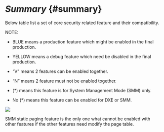 <!--- @file
  README.md for Summary

  Copyright (c) 2018, Intel Corporation. All rights reserved.<BR>

  Redistribution and use in source (original document form) and 'compiled'
  forms (converted to PDF, epub, HTML and other formats) with or without
  modification, are permitted provided that the following conditions are met:

  1) Redistributions of source code (original document form) must retain the
     above copyright notice, this list of conditions and the following
     disclaimer as the first lines of this file unmodified.

  2) Redistributions in compiled form (transformed to other DTDs, converted to
     PDF, epub, HTML and other formats) must reproduce the above copyright
     notice, this list of conditions and the following disclaimer in the
     documentation and/or other materials provided with the distribution.

  THIS DOCUMENTATION IS PROVIDED BY TIANOCORE PROJECT "AS IS" AND ANY EXPRESS OR
  IMPLIED WARRANTIES, INCLUDING, BUT NOT LIMITED TO, THE IMPLIED WARRANTIES OF
  MERCHANTABILITY AND FITNESS FOR A PARTICULAR PURPOSE ARE DISCLAIMED. IN NO
  EVENT SHALL TIANOCORE PROJECT  BE LIABLE FOR ANY DIRECT, INDIRECT, INCIDENTAL,
  SPECIAL, EXEMPLARY, OR CONSEQUENTIAL DAMAGES (INCLUDING, BUT NOT LIMITED TO,
  PROCUREMENT OF SUBSTITUTE GOODS OR SERVICES; LOSS OF USE, DATA, OR PROFITS;
  OR BUSINESS INTERRUPTION) HOWEVER CAUSED AND ON ANY THEORY OF LIABILITY,
  WHETHER IN CONTRACT, STRICT LIABILITY, OR TORT (INCLUDING NEGLIGENCE OR
  OTHERWISE) ARISING IN ANY WAY OUT OF THE USE OF THIS DOCUMENTATION, EVEN IF
  ADVISED OF THE POSSIBILITY OF SUCH DAMAGE.

-->
# _Summary_ {#summary}

Below table list a set of core security related feature and their compatibility.

NOTE:

*   BLUE means a production feature which might be enabled in the final production.

*   YELLOW means a debug feature which need be disabled in the final production.

*   “V” means 2 features can be enabled together.

*   “N” means 2 feature must not be enabled together.

*   (*) means this feature is for System Management Mode (SMM) only.

*   No (*) means this feature can be enabled for DXE or SMM.

![](Mydir/media/image28.png)

SMM static paging feature is the only one what cannot be enabled with other features if the other features need modify the page table.
